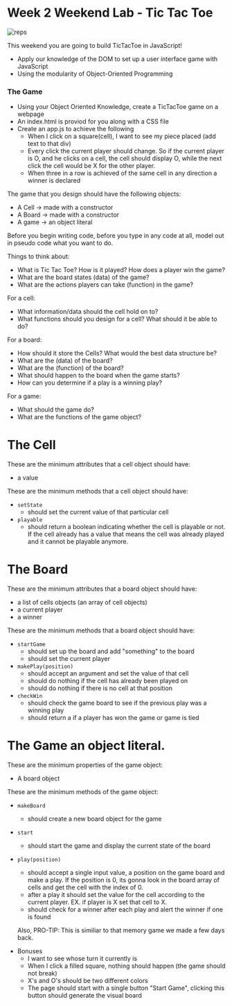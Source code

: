 # Week 2 Weekend Lab - Tic Tac Toe

![reps](https://cupcakepedia.files.wordpress.com/2013/03/white-red-sprinkles-red-heart-naughts-and-crosses-tic-tac-toe-cupcakes.jpg)

This weekend you are going to build TicTacToe in JavaScript!
* Apply our knowledge of the DOM to set up a user interface game with JavaScript
* Using the modularity of Object-Oriented Programming

### The Game

* Using your Object Oriented Knowledge, create a TicTacToe game on a webpage
* An index.html is proviod for you along with a CSS file
* Create an app.js to achieve the following
  * When I click on a square(cell), I want to see my piece placed (add text to that div)
  * Every click the current player should change. So if the current player is O, and he clicks on a cell, the cell should display O, while the next click the cell would be X for the other player.
  * When three in a row is achieved of the same cell in any direction a winner is declared

The game that you design should have the following objects:

- A Cell -> made with a constructor
- A Board -> made with a constructor
- A game -> an object literal

Before you begin writing code, before you type in any code at all, model out in pseudo code what you want to do.

Things to think about:

- What is Tic Tac Toe? How is it played? How does a player win the game?
- What are the board states (data) of the game?
- What are the actions players can take (function) in the game?

For a cell:

- What information/data should the cell hold on to?
- What functions should you design for a cell? What should it be able to do?

For a board:

- How should it store the Cells? What would the best data structure be?
- What are the (data) of the board?
- What are the (function) of the board?
- What should happen to the board when the game starts?
- How can you determine if a play is a winning play?

For a game:

- What should the game do?
- What are the functions of the game object?

# The Cell

These are the minimum attributes that a cell object should have:

- a value

These are the minimum methods that a cell object should have:

- `setState`
	- should set the current value of that particular cell
- `playable`
	- should return a boolean indicating whether the cell is playable or not. If the cell already has a value that means the cell was already played and it cannot be playable anymore.

# The Board

These are the minimum attributes that a board object should have:

- a list of cells objects (an array of cell objects)
- a current player
- a winner

These are the minimum methods that a board object should have:

- `startGame`
	- should set up the board and add "something" to the board
	- should set the current player
- `makePlay(position)`
	- should accept an argument and set the value of that cell
	- should do nothing if the cell has already been played on
	- should do nothing if there is no cell at that position
- `checkWin`
	- should check the game board to see if the previous play was a winning play
	- should return a if a player has won the game or game is tied

# The Game an object literal.

These are the minimum properties of the game object:

- A board object

These are the minimum methods of the game object:

- `makeBoard`
	- should create a new board object for the game
- `start`
	- should start the game and display the current state of the board
- `play(position)`
	- should accept a single input value, a position on the game board and make a play. If the position is 0, its gonna look in the board array of cells and get the cell with the index of 0.
	- after a play it should set the value for the cell according to the current player. EX. if player is X set that cell to X.
	- should check for a winner after each play and alert the winner if one is found

	Also, PRO-TIP: This is similiar to that memory game we made a few days back.

* Bonuses
  * I want to see whose turn it currently is
  * When I click a filled square, nothing should happen (the game should not break)
  * X's and O's should be two different colors
  * The page should start with a single button "Start Game", clicking this button
    should generate the visual board
